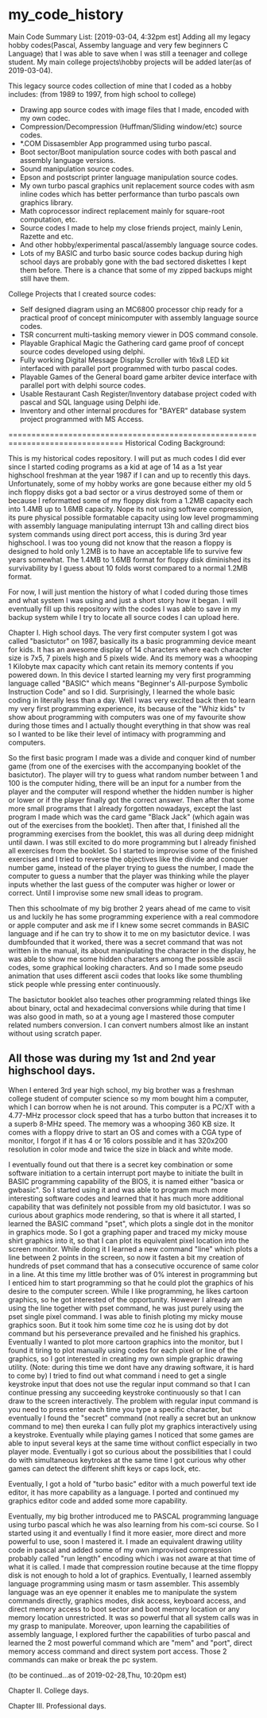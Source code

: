 # my_code_history

Main Code Summary List:
[2019-03-04, 4:32pm est] Adding all my legacy hobby codes(Pascal, Assemby language and very few beginners C Language) that I was able to save when I was still a teenager and college student. My main college projects\hobby projects will be added later(as of 2019-03-04).

This legacy source codes collection of mine that I coded as a hobby includes: (from 1989 to 1997, from high school to college)
* Drawing app source codes with image files that I made, encoded with my own codec.
* Compression/Decompression (Huffman/Sliding window/etc) source codes.
* *.COM Dissasembler App programmed using turbo pascal.
* Boot sector/Boot manipulation source codes with both pascal and assembly language versions.
* Sound manipulation source codes.
* Epson and postscript printer language manipulation source codes.
* My own turbo pascal graphics unit replacement source codes with asm inline codes which has better performance than turbo pascals own graphics library.
* Math coprocessor indirect replacement mainly for square-root computation, etc.
* Source codes I made to help my close friends project, mainly Lenin, Razette and etc.
* And other hobby/experimental pascal/assembly language source codes.
* Lots of my BASIC and turbo basic source codes backup during high school days are probably gone with the bad sectored diskettes I kept them before.  There is a chance that some of my zipped backups might still have them.

College Projects that I created source codes:
* Self designed diagram using an MC6800 processor chip ready for a practical proof of concept minicomputer with assembly language source codes.
* TSR concurrent multi-tasking memory viewer in DOS command console.
* Playable Graphical Magic the Gathering card game proof of concept source codes developed using delphi.
* Fully working Digital Message Display Scroller with 16x8 LED kit interfaced with parallel port programmed with turbo pascal codes.
* Playable Games of the General board game arbiter device interface with parallel port with delphi source codes.
* Usable Restaurant Cash Register/Inventory database project coded with pascal and SQL language using Delphi ide.
* Inventory and other internal procdures for "BAYER" database system project programmed with MS Access.

===============================================================================
Historical Coding Background:

This is my historical codes repository.  I will put as much codes I did ever since I started coding programs as a kid at age of 14 as a 1st year highschool freshman at the year 1987 if I can and up to recently this days. Unfortunately, some of my hobby works are gone because either my old 5 inch floppy disks got a bad sector or a virus destroyed some of them or because I reformatted some of my floppy disk from a 1.2MB capacity each into 1.4MB up to 1.6MB capacity. Nope its not using software compression, its pure physical possible formatable capacity using low level progmamming with assembly language manipulating interrupt 13h and calling direct bios system commands using direct port access, this is during 3rd year highschool.  I was too young did not know that the reason a floppy is designed to hold only 1.2MB is to have an acceptable life to survive few years somewhat. The 1.4MB to 1.6MB format for floppy disk diminished its survivability by I guess about 10 folds worst compared to a normal 1.2MB format.

For now, I will just mention the history of what I coded during those times and what system I was using and just a short story how it began.  I will eventually fill up this repository with the codes I was able to save in my backup system while I try to locate all source codes I can upload here.

Chapter I. High school days.
The very first computer system I got was called "basictutor" on 1987, basically its a basic programming device meant for kids. It has an awesome display of 14 characters where each character size is 7x5, 7 pixels high and 5 pixels wide.  And its memory was a whooping 1 Kilobyte max capacity which cant retain its memory contents if you powered down. In this device I started learning my very first programming language called "BASIC" which means "Beginner's All-purpose Symbolic Instruction Code" and so I did. Surprisingly, I learned the whole basic coding in literally less than a day. Well I was very excited back then to learn my very first programming experience, its because of the "Whiz kids" tv show about programming with computers was one of my favourite show during those times and I actually thought everything in that show was real so I wanted to be like their level of intimacy with programming and computers.

So the first basic program I made was a divide and conquer kind of number game (from one of the exercises with the accompanying booklet of the basictutor). The player will try to guess what random number between 1 and 100 is the computer hiding, there will be an input for a number from the player and the computer will respond whether the hidden number is higher or lower or if the player finally got the correct answer. Then after that some more small programs that I already forgotten nowadays, except the last program I made which was the card game "Black Jack" (which again was out of the exercises from the booklet).  Then after that, I finished all the programming exercises from the booklet, this was all during deep midnight until dawn.  I was still excited to do more programming but I already finished all exercises from the booklet. So I started to improvise some of the finished exercises and I tried to reverse the objectives like the divide and conquer number game, instead of the player trying to guess the number, I made the computer to guess a number that the player was thinking while the player inputs whether the last guess of the computer was higher or lower or correct.  Until I improvise some new small ideas to program.

Then this schoolmate of my big brother 2 years ahead of me came to visit us and luckily he has some programming experience with a real commodore or apple computer and ask me if I knew some secret commands in BASIC language and if he can try to show it to me on my basictutor device.  I was dumbfounded that it worked, there was a secret command that was not written in the manual, its about manipulating the character in the display, he was able to show me some hidden characters among the possible ascii codes, some graphical looking characters.  And so I made some pseudo animation that uses different ascii codes that looks like some thumbling stick people whle pressing enter continuously.

The basictutor booklet also teaches other programming related things like about binary, octal and hexadecimal conversions while during that time I was also good in math, so at a young age I mastered those computer related numbers conversion. I can convert numbers almost like an instant without using scratch paper.

All those was during my 1st and 2nd year highschool days.
--------------------

When I entered 3rd year high school, my big brother was a freshman college student of computer science so my mom bought him a computer, which I can borrow when he is not around.  This computer is a PC/XT with a 4.77-MHz processor clock speed that has a turbo button that increases it to a superb 8-MHz speed.  The memory was a whooping 360 KB size. It comes with a floppy drive to start an OS and comes with a CGA type of monitor, I forgot if it has 4 or 16 colors possible and it has 320x200 resolution in color mode and twice the size in black and white mode.

I eventually found out that there is a secret key combination or some software initiation to a certain interrupt port maybe to initiate the built in BASIC programming capability of the BIOS, it is named either "basica or gwbasic". So I started using it and was able to program much more interesting software codes and learned that it has much more additional capability that was definitely not possible from my old basictutor.  I was so curious about graphics mode rendering, so that is where it all started, I learned the BASIC command "pset", which plots a single dot in the monitor in graphics mode.  So I got a graphing paper and traced my micky mouse shirt graphics into it, so that I can plot its equivalent pixel location into the screen monitor.  While doing it I learned a new command "line" which plots a line between 2 points in the screen, so now it fasten a bit my creation of hundreds of pset command that has a consecutive occurence of same color in a line. At this time my little brother was of 0% interest in programming but I enticed him to start programming so that he could plot the graphics of his desire to the computer screen. While I like programming, he likes cartoon graphics, so he got interested of the opportunity. However I already am using the line together with pset command, he was just purely using the pset single pixel command.  I was able to finish ploting my micky mouse graphics soon. But it took him some time coz he is using dot by dot command but his perseverance prevailed and he finished his graphics.  Eventually I wanted to plot more cartoon graphics into the monitor, but I found it tiring to plot manually using codes for each pixel or line of the graphics, so I got interested in creating my own simple graphic drawing utility.  (Note: during this time we dont have any drawing software, it is hard to come by)  I tried to find out what command i need to get a single keystroke input that does not use the regular input command so that I can continue pressing any succeeding keystroke continuously so that I can draw to the screen interactively.  The problem with regular input command is you need to press enter each time you type a specific character, but eventually I found the "secret" command (not really a secret but an unknow command to me) then eureka I can fully plot my graphics interactively using a keystroke.  Eventually while playing games I noticed that some games are able to input several keys at the same time without conflict especially in two player mode.  Eventually i got so curious about the possibilities that I could do with simultaneous keytrokes at the same time I got curious why other games can detect the different shift keys or caps lock, etc.  

Eventually, I got a hold of "turbo basic" editor with a much powerful text ide editor, it has more capability as a language. I ported and continued my graphics editor code and added some more capability.

Eventually, my big brother introduced me to PASCAL programming language using turbo pascal which he was also learning from his com-sci course. So I started using it and eventually I find it more easier, more direct and more powerful to use, soon I mastered it. I made an equivalent drawing utility code in pascal and added some of my own improvised compression probably called "run length" encoding which i was not aware at that time of what it is called.  I made that compression routine because at the time floppy disk is not enough to hold a lot of graphics.  Eventually, I learned assembly language programming using masm or tasm assembler.  This assembly language was an eye openner it enables me to manipulate the system commands directly, graphics modes, disk access, keyboard access, and direct memory access to boot sector and boot memory location or any memory location unrestricted.  It was so powerful that all system calls was in my grasp to manipulate. Moreover, upon learning the capabilities of assembly language, I explored further the capabilities of turbo pascal and learned the 2 most powerful command which are "mem" and "port", direct memory access command and direct system port access.  Those 2 commands can make or break the pc system.

(to be continued...as of 2019-02-28,Thu, 10:20pm est)


Chapter II. College days.


Chapter III. Professional days. 


